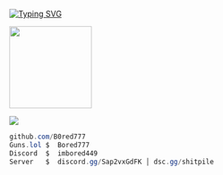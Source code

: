 [![Typing SVG](https://readme-typing-svg.herokuapp.com?font=Roboto+Mono&color=FFFFFF&center=true&vCenter=true&lines=Bored+%7C+777)](https://git.io/typing-svg)

<img align="left" src="https://cdn.discordapp.com/attachments/1361073108232048653/1378479540120064162/Pluh.png?ex=683cc09d&is=683b6f1d&hm=76259fe1eaab01497643c2c80cae8c64d57d5ee85ce625392de47a173e3c59d0&" width="147"/>

<br clear="left"/>

![](https://komarev.com/ghpvc/?username=bored777&label=Profile+Views&color=000000&style=flat-square)

```csharp
github.com/B0red777
Guns.lol $  Bored777
Discord  $  imbored449
Server   $  discord.gg/Sap2vxGdFK │ dsc.gg/shitpile
